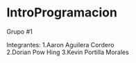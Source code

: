 # IntroProgramacion

Grupo #1


Integrantes:
1.Aaron Aguilera Cordero  
2.Dorian Pow Hing
3.Kevin Portilla Morales 
